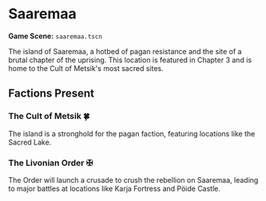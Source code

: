 # Saaremaa

**Game Scene:** `saaremaa.tscn`

The island of Saaremaa, a hotbed of pagan resistance and the site of a brutal chapter of the uprising. This location is featured in Chapter 3 and is home to the Cult of Metsik's most sacred sites.

## Factions Present

### The Cult of Metsik 🍀
The island is a stronghold for the pagan faction, featuring locations like the Sacred Lake.

### The Livonian Order ✠ 
The Order will launch a crusade to crush the rebellion on Saaremaa, leading to major battles at locations like Karja Fortress and Pöide Castle.
